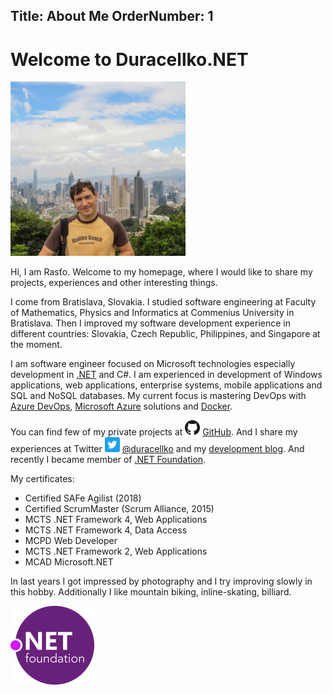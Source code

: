 Title: About Me
OrderNumber: 1
---
# Welcome to Duracellko.NET

<div class="personal-photo">
    <img src="images/duracellkoHK.jpg" alt="Rasťo Novotný" class="img-rounded" />
</div>

Hi, I am Rasťo. Welcome to my homepage, where I would like to share my projects, experiences and other interesting things.

I come from Bratislava, Slovakia. I studied software engineering at Faculty of Mathematics, Physics and Informatics at Commenius University in Bratislava. Then I improved my software development experience in different countries: Slovakia, Czech Republic, Philippines, and Singapore at the moment.

I am software engineer focused on Microsoft technologies especially development in [.NET](https://dotnet.microsoft.com/) and C#. I am experienced in development of Windows applications, web applications, enterprise systems, mobile applications and SQL and NoSQL databases. My current focus is mastering DevOps with [Azure DevOps](https://azure.microsoft.com/services/devops/), [Microsoft Azure](https://azure.microsoft.com/) solutions and [Docker](https://www.docker.com/).

You can find few of my private projects at ![GitHub icon](images/github-icon.png) [GitHub](https://github.com/duracellko). And I share my experiences at Twitter ![Twitter icon](images/twitter-icon.png) [@duracellko](https://twitter.com/duracellko) and my [development blog](/). And recently I became member of [.NET Foundation](https://dotnetfoundation.org/).

My certificates:
* Certified SAFe Agilist (2018)
* Certified ScrumMaster (Scrum Alliance, 2015)
* MCTS .NET Framework 4, Web Applications
* MCTS .NET Framework 4, Data Access
* MCPD Web Developer
* MCTS .NET Framework 2, Web Applications
* MCAD Microsoft.NET

In last years I got impressed by photography and I try improving slowly in this hobby. Additionally I like mountain biking, inline-skating, billiard.

[![.NET Foundation](images/dotnetfoundation.png)](https://dotnetfoundation.org/)
